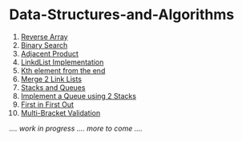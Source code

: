 # Data-Structures-and-Algorithms

1. [Reverse Array](https://github.com/Rhiannon98/Algorithms_and_Data_Structures/tree/master/Challenges/ReverseArray)
1. [Binary Search](https://github.com/Rhiannon98/Algorithms_and_Data_Structures/tree/master/Challenges/BinarySearch)
1. [Adjacent Product](https://github.com/Rhiannon98/Algorithms_and_Data_Structures/tree/master/Challenges/AdjacentProduct)
1. [LinkdList Implementation](https://github.com/Rhiannon98/Algorithms_and_Data_Structures/tree/master/Data-Structures/LinkList)
1. [Kth element from the end](https://github.com/Rhiannon98/Algorithms_and_Data_Structures/tree/master/Challenges/KthElementFromEnd)
1. [Merge 2 Link Lists](https://github.com/Rhiannon98/Algorithms_and_Data_Structures/tree/master/Data-Structures/Merge2LL)
1. [Stacks and Queues](https://github.com/Rhiannon98/Algorithms_and_Data_Structures/tree/master/Data-Structures/Stacks-and-Queues)
1. [Implement a Queue using 2 Stacks](https://github.com/Rhiannon98/Algorithms_and_Data_Structures/tree/master/Challenges/ImplementQueueUsing2Stacks)
1. [First in First Out](https://github.com/Rhiannon98/Algorithms_and_Data_Structures/tree/master/Data-Structures/FirstInFirstOut)
1. [Multi-Bracket Validation]()


*.... work in progress .... more to come ....*